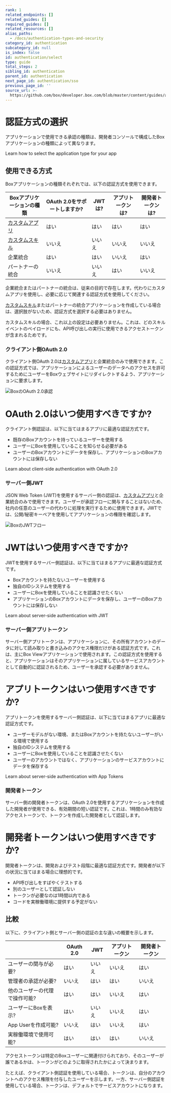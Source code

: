 ```yaml
---
rank: 1
related_endpoints: []
related_guides: []
required_guides: []
related_resources: []
alias_paths:
  - /docs/authentication-types-and-security
category_id: authentication
subcategory_id: null
is_index: false
id: authentication/select
type: guide
total_steps: 2
sibling_id: authentication
parent_id: authentication
next_page_id: authentication/sso
previous_page_id: ''
source_url: >-
  https://github.com/box/developer.box.com/blob/master/content/guides/authentication/select.md
---
```

# 認証方式の選択

アプリケーションで使用できる承認の種類は、開発者コンソールで構成したBoxアプリケーションの種類によって異なります。

<CTA to="guide://applications/select">
Learn how to select the application type for your app

</CTA>

## 使用できる方式

Boxアプリケーションの種類それぞれでは、以下の認証方式を使用できます。

<!-- markdownlint-disable line-length -->

| Boxアプリケーションの種類          | OAuth 2.0をサポートしますか? | JWTは? | アプリトークンは? | 開発者トークンは? |
| ----------------------- | ------------------- | ----- | --------- | --------- |
| [カスタムアプリ][custom-app]   | はい                  | はい    | はい        | はい        |
| [カスタムスキル][custom-skill] | いいえ                 | いいえ   | いいえ       | いいえ       |
| 企業統合                    | はい                  | はい    | いいえ       | はい        |
| パートナーの統合                | いいえ                 | いいえ   | はい        | いいえ       |

<!-- markdownlint-enable line-length -->

<Message warning>

企業統合またはパートナーの統合は、従来の目的で存在します。代わりにカスタムアプリを使用し、必要に応じて関連する認証方式を使用してください。

</Message>

<Message>

[カスタムスキル][custom-skill]またはパートナーの統合アプリケーションを作成している場合は、選択肢がないため、認証方式を選択する必要はありません。

カスタムスキルの場合、これ以上の設定は必要ありません。これは、どのスキルイベントのペイロードにも、API呼び出しの実行に使用できるアクセストークンが含まれるためです。

</Message>

### クライアント側OAuth 2.0

クライアント側OAuth 2.0は[カスタムアプリ][custom-app]と企業統合のみで使用できます。この認証方式では、アプリケーションによるユーザーのデータへのアクセスを許可するためにユーザーをBoxウェブサイトにリダイレクトするよう、アプリケーションに要求します。

<ImageFrame center width="400" shadow border>

![BoxのOAuth 2.0承認](./oauth2-grant.png)

</ImageFrame>

<Message>

# OAuth 2.0はいつ使用すべきですか?

クライアント側認証は、以下に当てはまるアプリに最適な認証方式です。

* 既存のBoxアカウントを持っているユーザーを使用する
* ユーザーにBoxを使用していることを知らせる必要がある
* ユーザーのBoxアカウントにデータを保存し、アプリケーションのBoxアカウントには保存しない

</Message>

<CTA to="guide://authentication/oauth2">
Learn about client-side authentication with OAuth 2.0

</CTA>

### サーバー側JWT

JSON Web Token (JWT)を使用するサーバー側の認証は、[カスタムアプリ][custom-app]と企業統合のみで使用できます。ユーザーが承認フローに関与することはないため、社内の任意のユーザーの代わりに処理を実行するために使用できます。JWTでは、公開/秘密キーペアを使用してアプリケーションの権限を確認します。

<ImageFrame center shadow border>

![BoxのJWTフロー](./jwt-flow.png)

</ImageFrame>

<Message>

# JWTはいつ使用すべきですか?

JWTを使用するサーバー側認証は、以下に当てはまるアプリに最適な認証方式です。

* Boxアカウントを持たないユーザーを使用する
* 独自のIDシステムを使用する
* ユーザーにBoxを使用していることを認識させたくない
* アプリケーションのBoxアカウントにデータを保存し、ユーザーのBoxアカウントには保存しない

</Message>

<CTA to="guide://authentication/jwt">
Learn about server-side authentication with JWT

</CTA>

### サーバー側アプリトークン

サーバー側アプリトークンは、アプリケーションに、その所有アカウントのデータに対して読み取りと書き込みのアクセス権限だけがある認証方式です。これは、主にBox Viewアプリケーションで使用されます。この認証方式を使用すると、アプリケーションはそのアプリケーションに属しているサービスアカウントとして自動的に認証されるため、ユーザーを承認する必要がありません。

<Message>

# アプリトークンはいつ使用すべきですか?

アプリトークンを使用するサーバー側認証は、以下に当てはまるアプリに最適な認証方式です。

* ユーザーモデルがない環境、またはBoxアカウントを持たないユーザーがいる環境で使用する
* 独自のIDシステムを使用する
* ユーザーにBoxを使用していることを認識させたくない
* ユーザーのアカウントではなく、アプリケーションのサービスアカウントにデータを保存する

</Message>

<CTA to="guide://authentication/app-token">
Learn about server-side authentication with App Tokens

</CTA>

### 開発者トークン

サーバー側の開発者トークンは、OAuth 2.0を使用するアプリケーションを作成した開発者が使用できる、有効期間の短い認証です。これは、1時間のみ有効なアクセストークンで、トークンを作成した開発者として認証します。

<Message>

# 開発者トークンはいつ使用すべきですか?

開発者トークンは、開発およびテスト段階に最適な認証方式です。開発者が以下の状況に当てはまる場合に理想的です。

* API呼び出しをすばやくテストする
* 別のユーザーとして認証しない
* トークンが必要なのは1時間以内である
* コードを実稼働環境に提供する予定がない

</Message>

## 比較

以下に、クライアント側とサーバー側の認証の主な違いの概要を示します。

<!-- markdownlint-disable line-length -->

|                 | OAuth 2.0 | JWT | アプリトークン | 開発者トークン |
| --------------- | --------- | --- | ------- | ------- |
| ユーザーの関与が必要?     | はい        | いいえ | いいえ     | はい      |
| 管理者の承認が必要?      | いいえ       | はい  | はい      | いいえ     |
| 他のユーザーの代理で操作可能? | はい        | はい  | いいえ     | はい      |
| ユーザーにBoxを表示?    | はい        | いいえ | いいえ     | はい      |
| App Userを作成可能?  | いいえ       | はい  | いいえ     | はい      |
| 実稼働環境で使用可能?     | はい        | はい  | はい      | いいえ     |

<!-- markdownlint-enable line-length -->

<Message>

アクセストークンは特定のBoxユーザーに関連付けられており、そのユーザーが誰であるかは、トークンがどのように取得されたかによって決まります。

たとえば、クライアント側認証を使用している場合、トークンは、自分のアカウントへのアクセス権限を付与したユーザーを示します。一方、サーバー側認証を使用している場合、トークンは、デフォルトでサービスアカウントになります。

</Message>

[custom-app]: guide://applications/custom-apps

[custom-skill]: guide://applications/custom-skills
